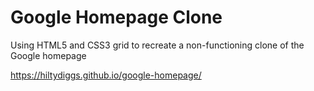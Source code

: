 # Google Homepage Clone

Using HTML5 and CSS3 grid to recreate a non-functioning clone of the Google homepage

https://hiltydiggs.github.io/google-homepage/

